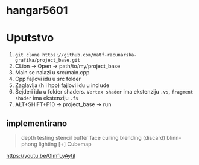 # hangar5601

# Uputstvo
1. `git clone https://github.com/matf-racunarska-grafika/project_base.git`
2. CLion -> Open -> path/to/my/project_base
3. Main se nalazi u src/main.cpp
4. Cpp fajlovi idu u src folder
5. Zaglavlja (h i hpp) fajlovi idu u include
6. Šejderi idu u folder shaders. `Vertex shader` ima ekstenziju `.vs`, `fragment shader` ima ekstenziju `.fs`
7. ALT+SHIFT+F10 -> project_base -> run

## implementirano

> depth testing
> stencil buffer
> face culling
> blending (discard)
> blinn-phong lighting
> [+] Cubemap

https://youtu.be/0ImfLyAytjI
